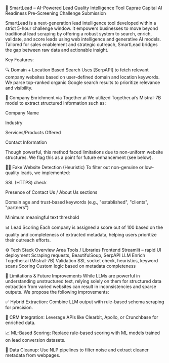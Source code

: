 🚀 SmartLead – AI-Powered Lead Quality Intelligence Tool
Caprae Capital AI Readiness Pre-Screening Challenge Submission

SmartLead is a next-generation lead intelligence tool developed within a strict 5-hour challenge window. It empowers businesses to move beyond traditional lead scraping by offering a robust system to search, enrich, validate, and score leads using web intelligence and generative AI models. Tailored for sales enablement and strategic outreach, SmartLead bridges the gap between raw data and actionable insight.

Key Features:

🔍 Domain + Location Based Search
Uses [SerpAPI] to fetch relevant company websites based on user-defined domain and location keywords. We parse top-ranked organic Google search results to prioritize relevance and visibility.

🧬 Company Enrichment via Together.ai
We utilized Together.ai’s Mistral-7B model to extract structured information such as:

Company Name

Industry

Services/Products Offered

Contact Information

Though powerful, this method faced limitations due to non-uniform website structures. We flag this as a point for future enhancement (see below).

🕵️‍♂️ Fake Website Detection (Heuristic)
To filter out non-genuine or low-quality leads, we implemented:

SSL (HTTPS) check

Presence of Contact Us / About Us sections

Domain age and trust-based keywords (e.g., "established", "clients", "partners")

Minimum meaningful text threshold

📊 Lead Scoring
Each company is assigned a score out of 100 based on the quality and completeness of extracted metadata, helping users prioritize their outreach efforts.

⚙️ Tech Stack Overview
Area	Tools / Libraries
Frontend	Streamlit – rapid UI deployment
Scraping	requests, BeautifulSoup, SerpAPI
LLM Enrich	Together.ai (Mistral-7B)
Validation	SSL socket check, heuristics, keyword scans
Scoring	Custom logic based on metadata completeness

🧪 Limitations & Future Improvements
While LLMs are powerful in understanding unstructured text, relying solely on them for structured data extraction from varied websites can result in inconsistencies and sparse outputs. We propose the following improvements:

✅ Hybrid Extraction: Combine LLM output with rule-based schema scraping for precision.

🔗 CRM Integration: Leverage APIs like Clearbit, Apollo, or Crunchbase for enriched data.

📈 ML-Based Scoring: Replace rule-based scoring with ML models trained on lead conversion datasets.

🧹 Data Cleanup: Use NLP pipelines to filter noise and extract cleaner metadata from webpages.

